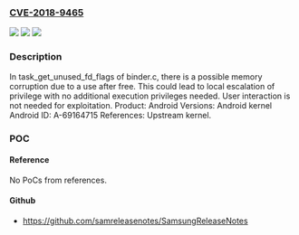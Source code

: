 ### [CVE-2018-9465](https://cve.mitre.org/cgi-bin/cvename.cgi?name=CVE-2018-9465)
![](https://img.shields.io/static/v1?label=Product&message=Android&color=blue)
![](https://img.shields.io/static/v1?label=Version&message=n%2Fa&color=blue)
![](https://img.shields.io/static/v1?label=Vulnerability&message=Elevation%20of%20privilege&color=brighgreen)

### Description

In task_get_unused_fd_flags of binder.c, there is a possible memory corruption due to a use after free. This could lead to local escalation of privilege with no additional execution privileges needed. User interaction is not needed for exploitation. Product: Android Versions: Android kernel Android ID: A-69164715 References: Upstream kernel.

### POC

#### Reference
No PoCs from references.

#### Github
- https://github.com/samreleasenotes/SamsungReleaseNotes

